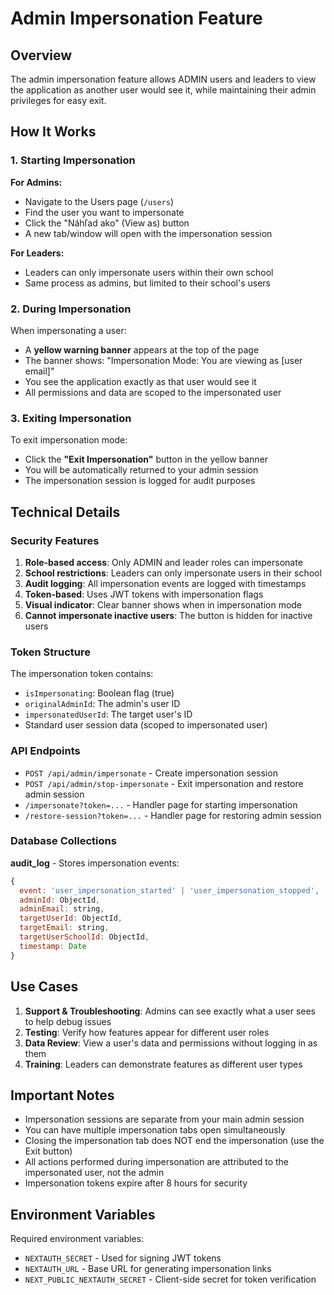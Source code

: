 # Admin Impersonation Feature

## Overview

The admin impersonation feature allows ADMIN users and leaders to view the application as another user would see it, while maintaining their admin privileges for easy exit.

## How It Works

### 1. Starting Impersonation

**For Admins:**
- Navigate to the Users page (`/users`)
- Find the user you want to impersonate
- Click the "Náhľad ako" (View as) button
- A new tab/window will open with the impersonation session

**For Leaders:**
- Leaders can only impersonate users within their own school
- Same process as admins, but limited to their school's users

### 2. During Impersonation

When impersonating a user:
- A **yellow warning banner** appears at the top of the page
- The banner shows: "Impersonation Mode: You are viewing as [user email]"
- You see the application exactly as that user would see it
- All permissions and data are scoped to the impersonated user

### 3. Exiting Impersonation

To exit impersonation mode:
- Click the **"Exit Impersonation"** button in the yellow banner
- You will be automatically returned to your admin session
- The impersonation session is logged for audit purposes

## Technical Details

### Security Features

1. **Role-based access**: Only ADMIN and leader roles can impersonate
2. **School restrictions**: Leaders can only impersonate users in their school
3. **Audit logging**: All impersonation events are logged with timestamps
4. **Token-based**: Uses JWT tokens with impersonation flags
5. **Visual indicator**: Clear banner shows when in impersonation mode
6. **Cannot impersonate inactive users**: The button is hidden for inactive users

### Token Structure

The impersonation token contains:
- `isImpersonating`: Boolean flag (true)
- `originalAdminId`: The admin's user ID
- `impersonatedUserId`: The target user's ID
- Standard user session data (scoped to impersonated user)

### API Endpoints

- `POST /api/admin/impersonate` - Create impersonation session
- `POST /api/admin/stop-impersonate` - Exit impersonation and restore admin session
- `/impersonate?token=...` - Handler page for starting impersonation
- `/restore-session?token=...` - Handler page for restoring admin session

### Database Collections

**audit_log** - Stores impersonation events:
```javascript
{
  event: 'user_impersonation_started' | 'user_impersonation_stopped',
  adminId: ObjectId,
  adminEmail: string,
  targetUserId: ObjectId,
  targetEmail: string,
  targetUserSchoolId: ObjectId,
  timestamp: Date
}
```

## Use Cases

1. **Support & Troubleshooting**: Admins can see exactly what a user sees to help debug issues
2. **Testing**: Verify how features appear for different user roles
3. **Data Review**: View a user's data and permissions without logging in as them
4. **Training**: Leaders can demonstrate features as different user types

## Important Notes

- Impersonation sessions are separate from your main admin session
- You can have multiple impersonation tabs open simultaneously
- Closing the impersonation tab does NOT end the impersonation (use the Exit button)
- All actions performed during impersonation are attributed to the impersonated user, not the admin
- Impersonation tokens expire after 8 hours for security

## Environment Variables

Required environment variables:
- `NEXTAUTH_SECRET` - Used for signing JWT tokens
- `NEXTAUTH_URL` - Base URL for generating impersonation links
- `NEXT_PUBLIC_NEXTAUTH_SECRET` - Client-side secret for token verification
